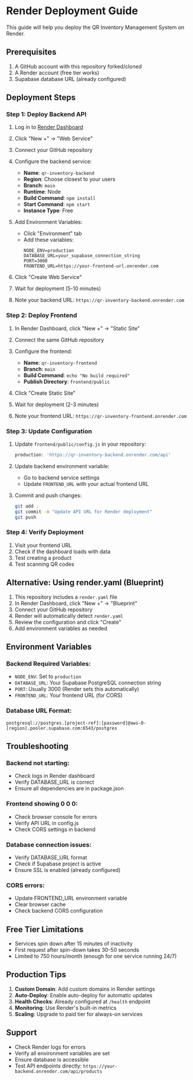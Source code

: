 # Render Deployment Guide

This guide will help you deploy the QR Inventory Management System on Render.

## Prerequisites

1. A GitHub account with this repository forked/cloned
2. A Render account (free tier works)
3. Supabase database URL (already configured)

## Deployment Steps

### Step 1: Deploy Backend API

1. Log in to [Render Dashboard](https://dashboard.render.com)
2. Click "New +" → "Web Service"
3. Connect your GitHub repository
4. Configure the backend service:
   - **Name**: `qr-inventory-backend`
   - **Region**: Choose closest to your users
   - **Branch**: `main`
   - **Runtime**: Node
   - **Build Command**: `npm install`
   - **Start Command**: `npm start`
   - **Instance Type**: Free

5. Add Environment Variables:
   - Click "Environment" tab
   - Add these variables:
     ```
     NODE_ENV=production
     DATABASE_URL=your_supabase_connection_string
     PORT=3000
     FRONTEND_URL=https://your-frontend-url.onrender.com
     ```

6. Click "Create Web Service"
7. Wait for deployment (5-10 minutes)
8. Note your backend URL: `https://qr-inventory-backend.onrender.com`

### Step 2: Deploy Frontend

1. In Render Dashboard, click "New +" → "Static Site"
2. Connect the same GitHub repository
3. Configure the frontend:
   - **Name**: `qr-inventory-frontend`
   - **Branch**: `main`
   - **Build Command**: `echo "No build required"`
   - **Publish Directory**: `frontend/public`

4. Click "Create Static Site"
5. Wait for deployment (2-3 minutes)
6. Note your frontend URL: `https://qr-inventory-frontend.onrender.com`

### Step 3: Update Configuration

1. Update `frontend/public/config.js` in your repository:
   ```javascript
   production: 'https://qr-inventory-backend.onrender.com/api'
   ```

2. Update backend environment variable:
   - Go to backend service settings
   - Update `FRONTEND_URL` with your actual frontend URL

3. Commit and push changes:
   ```bash
   git add .
   git commit -m "Update API URL for Render deployment"
   git push
   ```

### Step 4: Verify Deployment

1. Visit your frontend URL
2. Check if the dashboard loads with data
3. Test creating a product
4. Test scanning QR codes

## Alternative: Using render.yaml (Blueprint)

1. This repository includes a `render.yaml` file
2. In Render Dashboard, click "New +" → "Blueprint"
3. Connect your GitHub repository
4. Render will automatically detect `render.yaml`
5. Review the configuration and click "Create"
6. Add environment variables as needed

## Environment Variables

### Backend Required Variables:
- `NODE_ENV`: Set to `production`
- `DATABASE_URL`: Your Supabase PostgreSQL connection string
- `PORT`: Usually 3000 (Render sets this automatically)
- `FRONTEND_URL`: Your frontend URL (for CORS)

### Database URL Format:
```
postgresql://postgres.[project-ref]:[password]@aws-0-[region].pooler.supabase.com:6543/postgres
```

## Troubleshooting

### Backend not starting:
- Check logs in Render dashboard
- Verify DATABASE_URL is correct
- Ensure all dependencies are in package.json

### Frontend showing 0 0 0:
- Check browser console for errors
- Verify API URL in config.js
- Check CORS settings in backend

### Database connection issues:
- Verify DATABASE_URL format
- Check if Supabase project is active
- Ensure SSL is enabled (already configured)

### CORS errors:
- Update FRONTEND_URL environment variable
- Clear browser cache
- Check backend CORS configuration

## Free Tier Limitations

- Services spin down after 15 minutes of inactivity
- First request after spin-down takes 30-50 seconds
- Limited to 750 hours/month (enough for one service running 24/7)

## Production Tips

1. **Custom Domain**: Add custom domains in Render settings
2. **Auto-Deploy**: Enable auto-deploy for automatic updates
3. **Health Checks**: Already configured at `/health` endpoint
4. **Monitoring**: Use Render's built-in metrics
5. **Scaling**: Upgrade to paid tier for always-on services

## Support

- Check Render logs for errors
- Verify all environment variables are set
- Ensure database is accessible
- Test API endpoints directly: `https://your-backend.onrender.com/api/products`